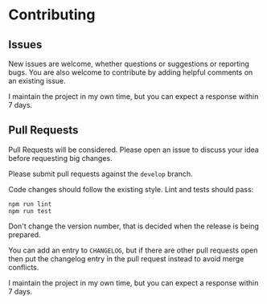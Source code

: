 # Contributing

## Issues

New issues are welcome, whether questions or suggestions or reporting bugs.
You are also welcome to contribute by adding helpful comments on an existing issue.

I maintain the project in my own time, but you can expect a response within 7 days.

## Pull Requests

Pull Requests will be considered. Please open an issue to discuss your idea before requesting big changes.

Please submit pull requests against the `develop` branch.

Code changes should follow the existing style. Lint and tests should pass:

    npm run lint
    npm run test

Don't change the version number, that is decided when the release is being prepared.

You can add an entry to `CHANGELOG`, but if there are other pull requests open then
put the changelog entry in the pull request instead to avoid merge conflicts.

I maintain the project in my own time, but you can expect a response within 7 days.
